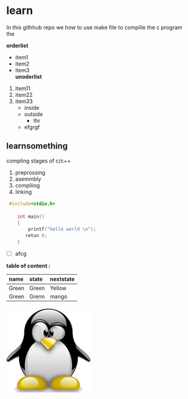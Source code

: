 # learn 

In this githhub repo we how to use make file to complile the c program  
the  

**orderlist**  
* item1  
* item2  
* item3  
**unoderlist**  
1. item11  
2. item22  
3. item33 
    * inside  
    * outside
      * thr 
    * efgrgf

## learnsomething 

compling stages of c/c++ 
1. preprossing 
2. asemmbly 
3. compliing
4. linking 

```c
 #include<stdio.h>
 
    int main()
    {
        printf("hello world \n");
       retun 0;
    }

``` 
- [  ] afcg



__table of content :__
 
 | name | state | nextstate |   
 | :------ | :-----|:--------|  
 | Green | Green | Yellow  |   
 | Green | Grenn | mango |

 <img src="./image.png.jpeg" alt="photo" />